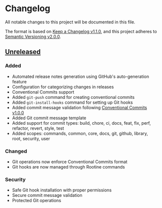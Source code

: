 # Changelog

All notable changes to this project will be documented in this file.

The format is based on [Keep a Changelog v1.1.0](https://keepachangelog.com/en/1.1.0/),
and this project adheres to [Semantic Versioning v2.0.0](https://semver.org/spec/v2.0.0.html).

## [Unreleased]

### Added

- Automated release notes generation using GitHub's auto-generation feature
- Configuration for categorizing changes in releases
- Conventional Commits support
- Added `git-push` command for creating conventional commits
- Added `git-install-hooks` command for setting up Git hooks
- Added commit message validation following [Conventional Commits v1.0.0](https://www.conventionalcommits.org/)
- Added Git commit message template
- Added support for commit types: build, chore, ci, docs, feat, fix, perf, refactor, revert, style, test
- Added scopes: commands, common, core, docs, git, github, library, root, security, user

### Changed

- Git operations now enforce Conventional Commits format
- Git hooks are now managed through Rootine commands

### Security

- Safe Git hook installation with proper permissions
- Secure commit message validation
- Protected Git operations

[Unreleased]: https://github.com/ergiosko/rootine/compare/v0.9.0...HEAD
